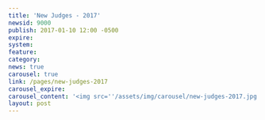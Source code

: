 ```yaml
---
title: 'New Judges - 2017'
newsid: 9000
publish: 2017-01-10 12:00 -0500
expire: 
system: 
feature: 
category: 
news: true
carousel: true
link: /pages/new-judges-2017
carousel_expire: 
carousel_content: '<img src=''/assets/img/carousel/new-judges-2017.jpg'' alt=''new judges in 2017'' />'
layout: post
---
```

